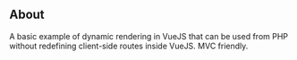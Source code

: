 ## About

A basic example of dynamic rendering in VueJS that can be used from PHP
without redefining client-side routes inside VueJS. MVC friendly.
